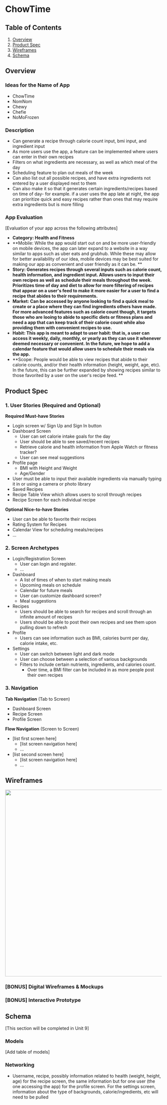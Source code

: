 # ChowTime

## Table of Contents
1. [Overview](#Overview)
1. [Product Spec](#Product-Spec)
1. [Wireframes](#Wireframes)
2. [Schema](#Schema)

## Overview
### Ideas for the Name of App
- ChowTime
- NomNom
- Chewy
- Chefie
- NoMoFrozen

### Description
- Can generate a recipe through calorie count input, bmi input, and ingredient input
- As more users use the app, a feature can be implemented where users can enter in their own recipes
- Filters on what ingredients are necessary, as well as which meal of the day
- Scheduling feature to plan out meals of the week
- Can also list out all possible recipes, and have extra ingredients not entered by a user displayed next to them
- Can also make it so that it generates certain ingredients/recipes based on time of day- for example. if a user uses the app late at night, the app can prioritize quick and easy recipes rather than ones that may require extra ingredients but is more filling

### App Evaluation
[Evaluation of your app across the following attributes]
- **Category: Health and Fitness**
- **Mobile: While the app would start out on and be more user-friendly on mobile devices, the app can later expand to a website in a way similar to apps such as uber eats and grubhub. While these may allow for better availability of our idea, mobile devices may be best suited for making our app as convenient and user friendly as it can be. **
- **Story: Generates recipes through several inputs such as calorie count, health information, and ingredient input. Allows users to input their own recipes as well as schedule their meals throughout the week. Prioritizes time of day and diet to allow for more filtering of recipes that appear on a user's feed to make it more easier for a user to find a recipe that abides to their requirements.**
- **Market: Can be accessed by anyone looking to find a quick meal to create or a place where they can find ingredients others have made. For more advanced features such as calorie count though, it targets those who are looing to abide to specific diets or fitness plans and need a app that can keep track of their calorie count while also providing them with convenient recipes to use.**
- **Habit: This app is meant to adapt to user habit: that is, a user can access it weekly, daily, monthly, or yearly as they can use it whenever deemed necessary or convenient. In the future, we hope to add a calendar feature that would allow users to schedule their meals via the app.**
- **Scope: People would be able to view recipes that abide to their calorie counts, and/or their health information (height, weight, age, etc). In the future, this can be further expanded by showing recipes similar to those favorited by a user on the user's recipe feed. **

## Product Spec

### 1. User Stories (Required and Optional)

**Required Must-have Stories**

* Login screen w/ Sign Up and Sign In button
* Dashboard Screen
    * User can set calorie intake goals for the day
    * User should be able to see saved/recent recipes
    * Retrieve calorie and health information from Apple Watch or fitness tracker?
    * User can see meal suggestions
* Profile page 
    * BMI with Height and Weight
    * Age/Gender
* User must be able to input their available ingredients via manually typing it in or using a camera or photo library
* Saved Recipes
* Recipe Table View which allows users to scroll through recipes
* Recipe Screen for each individual recipe

**Optional Nice-to-have Stories**

* User can be able to favorite their recipes
* Rating System for Recipes
* Calendar View for scheduling meals/recipes
* ...

### 2. Screen Archetypes

* Login/Registration Screen
   * User can login and register.
   * ...
* Dashboard
   * A list of times of when to start making meals
   * Upcoming meals on schedule
   * Calendar for future meals
   * User can customize dashboard screen?
   * Meal suggestions 
* Recipes
    * Users should be able to search for recipes and scroll through an infinite amount of recipes
    * Users should be able to post their own recipes and see them upon pulling down to refresh
* Profile
    * Users can see information such as BMI, calories burnt per day, calorie intake, etc.
* Settings
    * User can switch between light and dark mode
    * User can choose between a selection of various backgrounds
    * Filters to include certain nutrients, ingredients, and calories count.
        * Over time, a BMI filter can be included in as more people post their own recipes 

### 3. Navigation

**Tab Navigation** (Tab to Screen)

* Dashboard Screen
* Recipe Screen
* Profile Screen

**Flow Navigation** (Screen to Screen)

* [list first screen here]
   * [list screen navigation here]
   * ...
* [list second screen here]
   * [list screen navigation here]
   * ...

## Wireframes
<img src="https://i.imgur.com/sqOI8ph.png" width=600>

### [BONUS] Digital Wireframes & Mockups

### [BONUS] Interactive Prototype

## Schema 
[This section will be completed in Unit 9]
### Models
[Add table of models]
### Networking
- Username, recipe, possibly information related to health (weight, height, age) for the recipe screen, the same information but for one user (the one accessing the app) for the profile screen. For the settings screen, information about the type of  backgrounds, calorie/ingredients, etc will need to be pulled 
